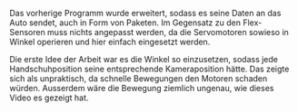 Das vorherige Programm wurde erweitert, sodass es seine Daten an das Auto sendet, auch in Form von Paketen. Im Gegensatz zu den Flex-Sensoren muss nichts angepasst werden, da die Servomotoren sowieso in Winkel operieren und hier einfach eingesetzt werden.

Die erste Idee der Arbeit war es die Winkel so einzusetzen, sodass jede Handschuhposition seine entsprechende Kameraposition hätte. Das zeigte sich als unpraktisch, da schnelle Bewegungen den Motoren schaden würden. Ausserdem wäre die Bewegung ziemlich ungenau, wie dieses Video es gezeigt hat.
